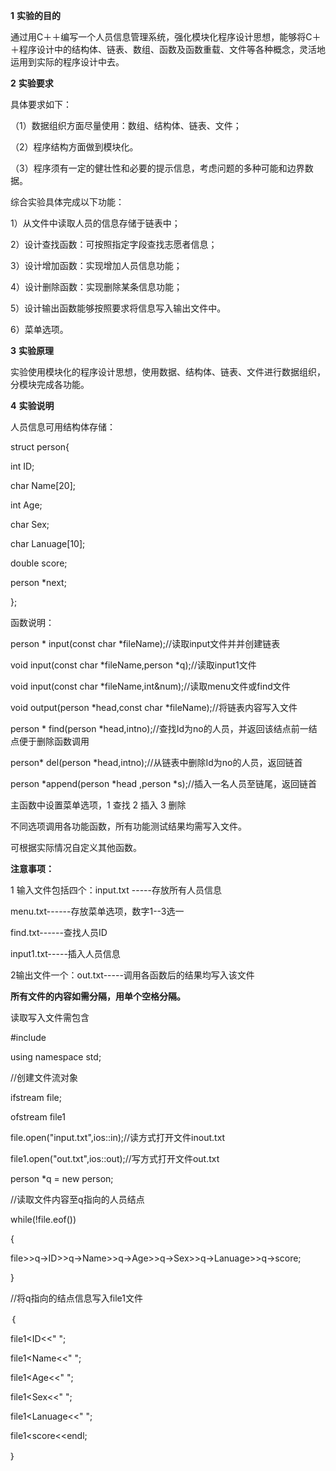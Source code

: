**1** **实验的目的**

通过用C＋＋编写一个人员信息管理系统，强化模块化程序设计思想，能够将C＋＋程序设计中的结构体、链表、数组、函数及函数重载、文件等各种概念，灵活地运用到实际的程序设计中去。

**2** **实验要求**

具体要求如下：

（1）数据组织方面尽量使用：数组、结构体、链表、文件；

（2）程序结构方面做到模块化。

（3）程序须有一定的健壮性和必要的提示信息，考虑问题的多种可能和边界数据。

综合实验具体完成以下功能：

1）从文件中读取人员的信息存储于链表中；

2）设计查找函数：可按照指定字段查找志愿者信息；

3）设计增加函数：实现增加人员信息功能；

4）设计删除函数：实现删除某条信息功能；

5）设计输出函数能够按照要求将信息写入输出文件中。

6）菜单选项。

**3** **实验原理**

实验使用模块化的程序设计思想，使用数据、结构体、链表、文件进行数据组织，分模块完成各功能。

**4** **实验说明**

人员信息可用结构体存储：

struct person{

int ID;

char Name[20];

int Age;

char Sex;

char Lanuage[10];

double score;

person *next;

};

函数说明：

person * input(const char *fileName);//读取input文件并并创建链表

void input(const char *fileName,person *q);//读取input1文件

void input(const char *fileName,int&num);//读取menu文件或find文件

void output(person *head,const char *fileName);//将链表内容写入文件

person * find(person *head,intno);//查找Id为no的人员，并返回该结点前一结点便于删除函数调用

person* del(person *head,intno);//从链表中删除Id为no的人员，返回链首

person *append(person *head ,person *s);//插入一名人员至链尾，返回链首

主函数中设置菜单选项，1 查找  2 插入  3 删除

不同选项调用各功能函数，所有功能测试结果均需写入文件。

可根据实际情况自定义其他函数。

**注意事项：**

1 输入文件包括四个：input.txt -----存放所有人员信息

menu.txt------存放菜单选项，数字1--3选一 

find.txt------查找人员ID

input1.txt-----插入人员信息

2输出文件一个：out.txt-----调用各函数后的结果均写入该文件

**所有文件的内容如需分隔，用单个空格分隔。**

读取写入文件需包含

\#include <fstream>

using namespace std;

//创建文件流对象

ifstream file;

ofstream file1

file.open("input.txt",ios::in);//读方式打开文件inout.txt

file1.open("out.txt",ios::out);//写方式打开文件out.txt

person *q = new person;

//读取文件内容至q指向的人员结点

while(!file.eof())

{

file>>q->ID>>q->Name>>q->Age>>q->Sex>>q->Lanuage>>q->score;

}

//将q指向的结点信息写入file1文件

｛

file1<<q->ID<<" ";

file1<<q->Name<<" ";

file1<<q->Age<<" ";

file1<<q->Sex<<" ";

file1<<q->Lanuage<<" ";

file1<<q->score<<endl;

｝